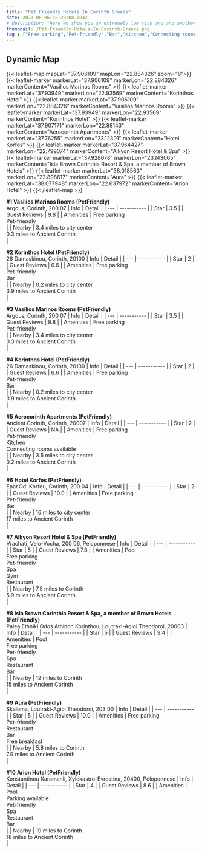 ```yaml
---
title: "Pet Friendly Hotels In Corinth Greece"
date: 2023-08-06T18:28:08.093Z
# description: "Here we show you an extremely low risk and and another medium risk approach to earn passive income "
thumbnail: /Pet-Friendly-Hotels-In-Corinth-Greece.png
tag : ["Free parking","Pet-friendly","Bar","Kitchen","Connecting rooms available","Pool","Spa","Gym","Restaurant","Free breakfast","Parking available"]
---
```


## Dynamic Map
{{< leaflet-map  mapLat="37.906109" mapLon="22.884326" zoom="8">}}
    {{< leaflet-marker markerLat="37.906109" markerLon="22.884326" markerContent="Vasilios Marinos Rooms" >}}
    {{< leaflet-marker markerLat="37.93949" markerLon="22.93569" markerContent="Korinthos Hotel" >}}
    {{< leaflet-marker markerLat="37.906109" markerLon="22.884326" markerContent="Vasilios Marinos Rooms" >}}
    {{< leaflet-marker markerLat="37.93949" markerLon="22.93569" markerContent="Korinthos Hotel" >}}
    {{< leaflet-marker markerLat="37.907171" markerLon="22.88143" markerContent="Acrocorinth Apartments" >}}
    {{< leaflet-marker markerLat="37.76255" markerLon="23.12301" markerContent="Hotel Korfos" >}}
    {{< leaflet-marker markerLat="37.964427" markerLon="22.799074" markerContent="Alkyon Resort Hotel & Spa" >}}
    {{< leaflet-marker markerLat="37.928078" markerLon="23.143065" markerContent="Isla Brown Corinthia Resort & Spa​​​​​​​, a member of Brown Hotels" >}}
    {{< leaflet-marker markerLat="38.018563" markerLon="22.898617" markerContent="Aura" >}}
    {{< leaflet-marker markerLat="38.077948" markerLon="22.637972" markerContent="Arion Hotel" >}}
{{< /leaflet-map >}}


**#1 Vasilios Marinos Rooms (PetFriendly)**<br>Argous, Corinth, 200 07
| Info | Detail |
| --- | ----------- |
| Star | 3.5 |
| Guest Reviews | 9.8 |
| Amenities | Free parking<br>Pet-friendly<br> |
| Nearby | 3.4 miles to city center<br>0.3 miles to Ancient Corinth<br> |

**#2 Korinthos Hotel (PetFriendly)**<br>26 Damaskinou, Corinth, 20100
| Info | Detail |
| --- | ----------- |
| Star | 2 |
| Guest Reviews | 6.6 |
| Amenities | Free parking<br>Pet-friendly<br>Bar<br> |
| Nearby | 0.2 miles to city center<br>3.9 miles to Ancient Corinth<br> |

**#3 Vasilios Marinos Rooms (PetFriendly)**<br>Argous, Corinth, 200 07
| Info | Detail |
| --- | ----------- |
| Star | 3.5 |
| Guest Reviews | 9.8 |
| Amenities | Free parking<br>Pet-friendly<br> |
| Nearby | 3.4 miles to city center<br>0.3 miles to Ancient Corinth<br> |

**#4 Korinthos Hotel (PetFriendly)**<br>26 Damaskinou, Corinth, 20100
| Info | Detail |
| --- | ----------- |
| Star | 2 |
| Guest Reviews | 6.6 |
| Amenities | Free parking<br>Pet-friendly<br>Bar<br> |
| Nearby | 0.2 miles to city center<br>3.9 miles to Ancient Corinth<br> |

**#5 Acrocorinth Apartments (PetFriendly)**<br>Ancient Corinth, Corinth, 20007
| Info | Detail |
| --- | ----------- |
| Star | 2 |
| Guest Reviews | NA |
| Amenities | Free parking<br>Pet-friendly<br>Kitchen<br>Connecting rooms available<br> |
| Nearby | 3.5 miles to city center<br>0.2 miles to Ancient Corinth<br> |

**#6 Hotel Korfos (PetFriendly)**<br>Epar.Od. Korfou, Corinth, 200 04
| Info | Detail |
| --- | ----------- |
| Star | 2 |
| Guest Reviews | 10.0 |
| Amenities | Free parking<br>Pet-friendly<br>Bar<br> |
| Nearby | 16 miles to city center<br>17 miles to Ancient Corinth<br> |

**#7 Alkyon Resort Hotel & Spa (PetFriendly)**<br>Vrachati, Velo-Vocha, 200 06, Peloponnese
| Info | Detail |
| --- | ----------- |
| Star | 5 |
| Guest Reviews | 7.8 |
| Amenities | Pool<br>Free parking<br>Pet-friendly<br>Spa<br>Gym<br>Restaurant<br> |
| Nearby | 7.5 miles to Corinth<br>5.9 miles to Ancient Corinth<br> |

**#8 Isla Brown Corinthia Resort & Spa​​​​​​​, a member of Brown Hotels (PetFriendly)**<br>Palea Ethniki Odos Athinon Korinthou, Loutraki-Agioi Theodoroi, 20003
| Info | Detail |
| --- | ----------- |
| Star | 5 |
| Guest Reviews | 9.4 |
| Amenities | Pool<br>Free parking<br>Pet-friendly<br>Spa<br>Restaurant<br>Bar<br> |
| Nearby | 12 miles to Corinth<br>15 miles to Ancient Corinth<br> |

**#9 Aura (PetFriendly)**<br>Skaloma, Loutraki-Agioi Theodoroi, 203 00
| Info | Detail |
| --- | ----------- |
| Star | 5 |
| Guest Reviews | 10.0 |
| Amenities | Free parking<br>Pet-friendly<br>Restaurant<br>Bar<br>Free breakfast<br> |
| Nearby | 5.8 miles to Corinth<br>7.9 miles to Ancient Corinth<br> |

**#10 Arion Hotel (PetFriendly)**<br>Konstantinou Karamanli, Xylokastro-Evrostina, 20400, Peloponnese
| Info | Detail |
| --- | ----------- |
| Star | 4 |
| Guest Reviews | 8.6 |
| Amenities | Pool<br>Parking available<br>Pet-friendly<br>Spa<br>Restaurant<br>Bar<br> |
| Nearby | 19 miles to Corinth<br>18 miles to Ancient Corinth<br> |

